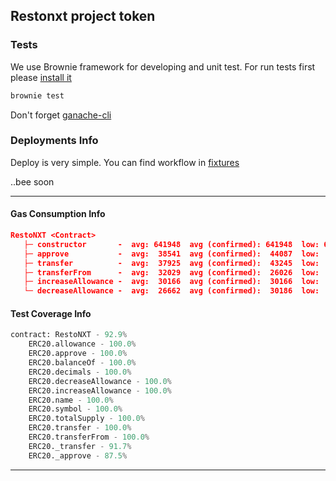 ## Restonxt project token


### Tests
We use Brownie framework for developing and unit test. For run tests
first please [install it](https://eth-brownie.readthedocs.io/en/stable/install.html)

```bash
brownie test
```
Don't forget [ganache-cli](https://www.npmjs.com/package/ganache-cli)

### Deployments Info
Deploy is very simple. You can find workflow in 
[fixtures](./tests/fixtures/deploy_env.py) 

..bee soon

---
#### Gas Consumption Info
```json
RestoNXT <Contract>
   ├─ constructor       -  avg: 641948  avg (confirmed): 641948  low: 641948  high: 641948
   ├─ approve           -  avg:  38541  avg (confirmed):  44087  low:  21905  high:  44091
   ├─ transfer          -  avg:  37925  avg (confirmed):  43245  low:  21970  high:  51025
   ├─ transferFrom      -  avg:  32029  avg (confirmed):  26026  low:  22276  high:  52491
   ├─ increaseAllowance -  avg:  30166  avg (confirmed):  30166  low:  30166  high:  30166
   └─ decreaseAllowance -  avg:  26662  avg (confirmed):  30186  low:  23139  high:  30186

```

#### Test Coverage Info
```python
contract: RestoNXT - 92.9%
    ERC20.allowance - 100.0%
    ERC20.approve - 100.0%
    ERC20.balanceOf - 100.0%
    ERC20.decimals - 100.0%
    ERC20.decreaseAllowance - 100.0%
    ERC20.increaseAllowance - 100.0%
    ERC20.name - 100.0%
    ERC20.symbol - 100.0%
    ERC20.totalSupply - 100.0%
    ERC20.transfer - 100.0%
    ERC20.transferFrom - 100.0%
    ERC20._transfer - 91.7%
    ERC20._approve - 87.5%


```

----


